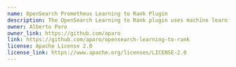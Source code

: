 ```yaml
---
name: OpenSearch Prometheus Learning to Rank Plugin
description: The OpenSearch Learning to Rank plugin uses machine learning to improve search relevance ranking. It's powering search at places like Wikimedia Foundation and Snagajob! This is a fork of https://github.com/o19s/elasticsearch-learning-to-rank
owner: Alberto Paro
owner_link: https://github.com/aparo
link: https://github.com/aparo/opensearch-learning-to-rank
license: Apache License 2.0
license_link: https://www.apache.org/licenses/LICENSE-2.0
---
```

